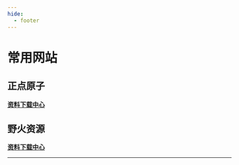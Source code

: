 ```yaml
---
hide:
  - footer
---
```


# 常用网站




## 正点原子

**[资料下载中心](http://www.openedv.com/docs/index.html)**

## 野火资源

**[资料下载中心](http://doc.embedfire.com/products/link/zh/latest/index.html)**



---

